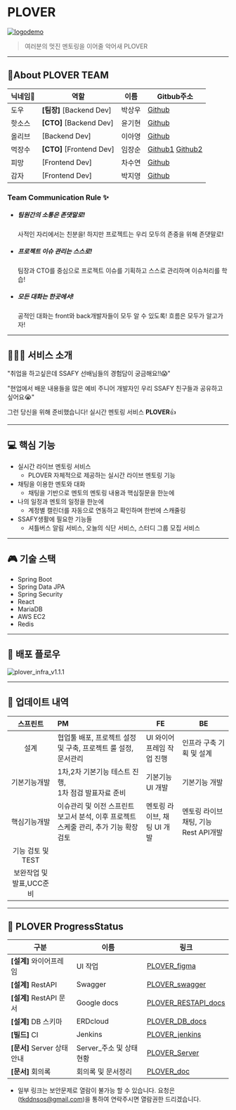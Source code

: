# PLOVER

[![logodemo](https://user-images.githubusercontent.com/70404643/104978205-b1ab4680-5a44-11eb-9311-b58ef320a76d.png)](https://user-images.githubusercontent.com/45934117/94068485-35a04980-fe2a-11ea-8b57-abd9bde30014.png)

> 여러분의 멋진 멘토링을 이어줄 악어새 PLOVER

---

## 👯‍️About PLOVER TEAM

| 닉네임🍕 | 역할                     | 이름   | Gitbub주소                                                   |
| ------- | ------------------------ | ------ | ------------------------------------------------------------ |
| 도우    | **[팀장]** [Backend Dev] | 박상우 | [Github](https://github.com/upswp)                           |
| 핫소스  | **[CTO]** [Backend Dev]  | 윤기현 | [Github](https://github.com/KiHyeonYun)                      |
| 올리브  | [Backend Dev]            | 이아영 | [Github](https://github.com/LeeA0)                           |
| 먹장수  | **[CTO]** [Frontend Dev] | 임장순 | [Github1](https://github.com/color0e) [Github2](https://github.com/rosenari) |
| 피망    | [Frontend Dev]           | 차수연 | [Github](https://github.com/pepprbell)                       |
| 감자    | [Frontend Dev]           | 박지영 | [Github](https://lab.ssafy.com/reachgoal321)                 |

### Team Communication Rule ✨

- ##### 팀원간의 소통은 존댓말로! 

  사적인 자리에서는 친분을! 하지만 프로젝트는 우리 모두의 존중을 위해 존댓말로!

- ##### 프로젝트 이슈 관리는 스스로!

  팀장과 CTO를 중심으로 프로젝트 이슈를 기획하고 스스로 관리하며 이슈처리를 학습!

- ##### 모든 대화는 한곳에서!

  공적인 대화는 front와 back개발자들이 모두 알 수 있도록! 흐름은 모두가 알고가자!

---

## 👨‍👨‍👧 서비스 소개

"취업을 하고싶은데 SSAFY 선배님들의 경험담이 궁금해요!!😱"

"현업에서 배운 내용들을 많은 예비 주니어 개발자인 우리 SSAFY 친구들과 공유하고 싶어요😭"

그런 당신을 위해 준비했습니다! 실시간 멘토링 서비스 **PLOVER**👍

---

##  :computer: 핵심 기능

* 실시간 라이브 멘토링 서비스
  * PLOVER 자체적으로 제공하는 실시간 라이브 멘토링 기능
* 채팅을 이용한 멘토와 대화 
  * 채팅을 기반으로 멘토의 멘토링 내용과 핵심질문을 한눈에
* 나의 일정과 멘토의 일정을 한눈에
  * 계정별 캘린더를 자동으로 연동하고 확인하며 한번에 스캐줄링
* SSAFY생활에 필요한 기능들
  * 셔틀버스 알림 서비스, 오늘의 식단 서비스, 스터디 그룹 모집 서비스

---

##  :video_game: 기술 스택

* Spring Boot
* Spring Data JPA
* Spring Security
* React
* MariaDB
* AWS EC2
* Redis

---

## 🚀 배포 플로우

![plover_infra_v1.1.1](https://user-images.githubusercontent.com/70404643/104989893-c85e9700-5a5e-11eb-8147-2a9e0f63ac8c.PNG)

---

## :open_file_folder: 업데이트 내역

|         스프린트         | PM                                                           | FE                          | BE                                    |
| :----------------------: | :----------------------------------------------------------- | --------------------------- | ------------------------------------- |
|           설계           | 협업툴 배포, 프로젝트 설정 및 구축, 프로젝트 룰 설정, 문서관리 | UI 와이어프레임 작업 진행   | 인프라 구축 기획 및 설계              |
|       기본기능개발       | 1차,2차 기본기능 테스트 진행, <br />1차 점검 발표자료 준비   | 기본기능 UI 개발            | 기본기능 개발                         |
|       핵심기능개발       | 이슈관리 및 이전 스프린트 보고서 분석, 이후 프로젝트 스케줄 관리, 추가 기능 확장 검토 | 멘토링 라이브, 채팅 UI 개발 | 멘토링 라이브 채팅, 기능 Rest API개발 |
|    기능 검토 및 TEST     |                                                              |                             |                                       |
| 보완작업 및 발표,UCC준비 |                                                              |                             |                                       |



---

## 📜 PLOVER ProgressStatus

| 구분                        | 이름                     | 링크                                                         |
| --------------------------- | ------------------------ | ------------------------------------------------------------ |
| **[설계]** 와이어프레임     | UI 작업                  | [PLOVER_figma](https://www.figma.com/file/mgmTkzXQZF2zYTfuZL6syg/UI-디자인?node-id=1%3A2) |
| **[설계]** RestAPI          | Swagger                  | [PLOVER_swagger](https://dev.plover.co.kr/ssafy/swagger-ui.html) |
| **[설계]** RestAPI 문서     | Google docs              | [PLOVER_RESTAPI_docs](https://docs.google.com/spreadsheets/d/1uSulKfJdjALKZu5AmXACP1qdH-cQ86lPN2OeFxzUpW4/edit#gid=0) |
| **[설계]** DB 스키마        | ERDcloud                 | [PLOVER_DB_docs](https://www.erdcloud.com/d/YYekMYMonpL9eAAQr) |
| **[빌드]** CI               | Jenkins                  | [PLOVER_jenkins](https://jenkins.plover.co.kr/)              |
| **[문서]** Server 상태 안내 | Server_주소 및 상태 현황 | [PLOVER_Server](https://docs.google.com/spreadsheets/d/1i8d6ZK7ZGBP2UL8G0ucgrxDoQ2_QYunx09zoQ0ItbZw/edit#gid=1619502858) |
| **[문서]** 회의록           | 회의록 및 문서정리       | [PLOVER_doc](https://yona.plover.co.kr/projects)             |

- 일부 링크는 보안문제로 열람이 불가능 할 수 있습니다. 
  요청은 (tkddnsos@gmail.com)을 통하여 연락주시면 열람권한 드리겠습니다.